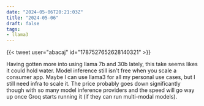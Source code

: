 ```yaml
---
date: "2024-05-06T20:21:03Z"
title: "2024-05-06"
draft: false
tags:
- llama3
---
```


{{< tweet user="abacaj" id="1787527652628140321" >}}

Having gotten more into using llama 7b and 30b lately, this take seems likes it could hold water.
Model inference still isn't free when you scale a consumer app.
Maybe I can use llama3 for all my personal use cases, but I still need infra to scale it.
The price probably goes down significantly though with so many model inference providers and the speed will go way up once Groq starts running it (if they can run multi-modal models).

